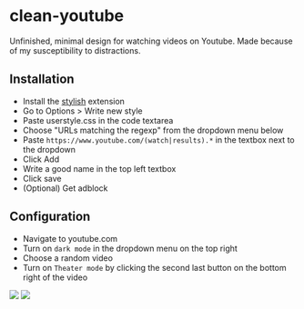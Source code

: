 # clean-youtube
Unfinished, minimal design for watching videos on Youtube. Made because of my susceptibility to distractions.

## Installation

* Install the [stylish](https://github.com/stylish-userstyles/stylish) extension
* Go to Options > Write new style
* Paste userstyle.css in the code textarea
* Choose "URLs matching the regexp" from the dropdown menu below
* Paste `https://www.youtube.com/(watch|results).*` in the textbox next to the dropdown
* Click Add
* Write a good name in the top left textbox
* Click save
* (Optional) Get adblock

## Configuration

* Navigate to youtube.com
* Turn on `dark mode` in the dropdown menu on the top right
* Choose a random video
* Turn on `Theater mode` by clicking the second last button on the bottom right of the video


![](https://i.imgur.com/IwYityD.png)
![](https://i.imgur.com/LW7tV3e.png)
